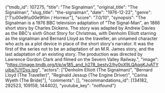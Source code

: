 {"tmdb_id": 107275, "title": "The Signalman", "original_title": "The Signalman", "slug_title": "the-signalman", "date": "1976-12-22", "genre": ["T\u00e9l\u00e9film / Horreur"], "score": "7.0/10", "synopsis": "The Signalman is a 1976 BBC television adaptation of \"The Signal-Man\", an 1866 short story by Charles Dickens. The story was adapted by Andrew Davies as the BBC's sixth Ghost Story for Christmas, with Denholm Elliott starring as the signalman and Bernard Lloyd as the traveller, an unnamed character who acts as a plot device in place of the short story's narrator.  It was the first of the series not to be an adaptation of an M.R. James story, and the last adaptation of an existing story. The production was directed by Lawrence Gordon Clark and filmed on the Severn Valley Railway.", "image": "https://image.tmdb.org/t/p/w185_and_h278_bestv2/hy0oX9LQAqgKJyATYujba7UYDxs.jpg", "actors": ["Denholm Elliott (The Signalman)", "Bernard Lloyd (The Traveller)", "Reginald Jessup (The Engine Driver)", "Carina Wyeth (The Bride)"], "comments": [], "recommandations_id": [134182, 292523, 109159, 144402], "youtube_key": "notfound"}